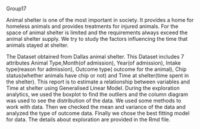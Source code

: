 Group17

Animal shelter is one of the most important in society. It provides a home for homeless animals and provides treatments for injured animals. For the space of animal shelter is limited and the requirements always exceed the animal shelter supply. We try to study the factors influencing the time that animals stayed at shelter.


The Dataset obtained from Dallas animal shelter. This Dataset includes 7 attributes Animal Type,Month(of admission), Year(of admission), Intake type(reason for admission), Outcome type( outcome for the animal), Chip status(whether animals have chip or not) and Time at shelter(time spent in the shelter).
This report is to estimate a relationship between variables and Time at shelter using Generalised Linear Model. During the exploration analytics, we used the boxplot to find the outliers and the column diagram was used to see the distribution of the data. We used some methods to work with data. Then we checked the mean and variance of the data and analyzed the type of outcome data. Finally we chose the best fitting model for data. The details about exploration are provided in the Rmd file.

